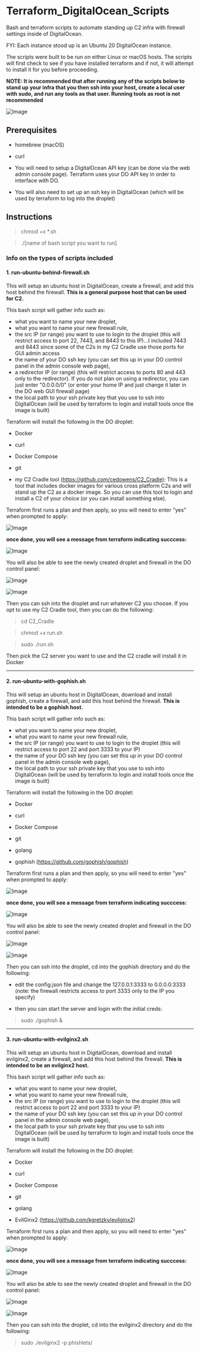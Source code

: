 # Terraform_DigitalOcean_Scripts

Bash and terraform scripts to automate standing up C2 infra with firewall settings inside of DigitalOcean.

FYI: Each instance stood up is an Ubuntu 20 DigitalOcean instance.

The scripts were built to be run on either Linux or macOS hosts. The scripts will first check to see if you have installed terraform and if not, it will attempt to install it for you before proceeding.

**NOTE: It is recommended that after running any of the scripts below to stand up your infra that you then ssh into your host, create a local user with sudo, and run any tools as that user. Running tools as root is not recommended**

![Image](bash.png)

## Prerequisites

- homebrew (macOS)

- curl

- You will need to setup a DigitalOcean API key (can be done via the web admin console page). Terraform uses your DO API key in order to interface with DO.

- You will also need to set up an ssh key in DigitalOcean (which will be used by terraform to log into the droplet)

## Instructions

> chmod +x *.sh

> ./[name of bash script you want to run]

### Info on the types of scripts included

#### 1. run-ubuntu-behind-firewall.sh

This will setup an ubuntu host in DigitalOcean, create a firewall, and add this host behind the firewall. **This is a general purpose host that can be used for C2.** 

This bash script will gather info such as:
- what you want to name your new droplet, 
- what you want to name your new firewall rule, 
- the src IP (or range) you want to use to login to the droplet (this will restrict access to port 22, 7443, and 8443 to this IP)...I included 7443 and 8443 since some of the C2s in my C2 Cradle use those ports for GUI admin access 
- the name of your DO ssh key (you can set this up in your DO control panel in the admin console web page),
- a redirector IP (or range) (this will restrict access to ports 80 and 443 only to the redirector). If you do not plan on using a redirector, you can just enter "0.0.0.0/0" (or enter your home IP and just change it later in the DO web GUI firewall page)
- the local path to your ssh private key that you use to ssh into DigitalOcean (will be used by terraform to login and install tools once the image is built)


Terraform will install the following in the DO droplet:

- Docker

- curl

- Docker Compose

- git

- my C2 Cradle tool (https://github.com/cedowens/C2_Cradle): This is a tool that includes docker images for various cross platform C2s and will stand up the C2 as a docker image. So you can use this tool to login and install a C2 of your choice (or you can install something else).

Terraform first runs a plan and then apply, so you will need to enter "yes" when prompted to apply:

![Image](tf2.png)

**once done, you will see a message from terraform indicating succcess:**

![Image](tf.png)

You will also be able to see the newly created droplet and firewall in the DO control panel:

![Image](do1.png)

![Image](do2.png)

Then you can ssh into the droplet and run whatever C2 you choose. If you opt to use my C2 Cradle tool, then you can do the following:

> cd C2_Cradle

> chmod +x run.sh

> sudo ./run.sh

Then pick the C2 server you want to use and the C2 cradle will install it in Docker

--------------------------------

#### 2. run-ubuntu-with-gophish.sh

This will setup an ubuntu host in DigitalOcean, download and install gophish, create a firewall, and add this host behind the firewall. **This is intended to be a gophish host.** 

This bash script will gather info such as:
- what you want to name your new droplet, 
- what you want to name your new firewall rule, 
- the src IP (or range) you want to use to login to the droplet (this will restrict access to port 22 and port 3333 to your IP) 
- the name of your DO ssh key (you can set this up in your DO control panel in the admin console web page),
- the local path to your ssh private key that you use to ssh into DigitalOcean (will be used by terraform to login and install tools once the image is built)


Terraform will install the following in the DO droplet:

- Docker

- curl

- Docker Compose

- git

- golang

- gophish (https://github.com/gophish/gophish)

Terraform first runs a plan and then apply, so you will need to enter "yes" when prompted to apply:

![Image](tf2.png)

**once done, you will see a message from terraform indicating succcess:**

![Image](tf.png)

You will also be able to see the newly created droplet and firewall in the DO control panel:

![Image](do3.png)

![Image](do4.png)

Then you can ssh into the droplet, cd into the gophish directory and do the following:

- edit the config.json file and change the 127.0.0.1:3333 to 0.0.0.0:3333 (note: the firewall restricts access to port 3333 only to the IP you specify)

- then you can start the server and login with the initial creds:

> sudo ./gophish &

--------------------------------

#### 3. run-ubuntu-with-evilginx2.sh

This will setup an ubuntu host in DigitalOcean, download and install evilginx2, create a firewall, and add this host behind the firewall. **This is intended to be an evilginx2 host.** 

This bash script will gather info such as:
- what you want to name your new droplet, 
- what you want to name your new firewall rule, 
- the src IP (or range) you want to use to login to the droplet (this will restrict access to port 22 and port 3333 to your IP) 
- the name of your DO ssh key (you can set this up in your DO control panel in the admin console web page),
- the local path to your ssh private key that you use to ssh into DigitalOcean (will be used by terraform to login and install tools once the image is built)


Terraform will install the following in the DO droplet:

- Docker

- curl

- Docker Compose

- git

- golang

- EvilGinx2 (https://github.com/kgretzky/evilginx2)

Terraform first runs a plan and then apply, so you will need to enter "yes" when prompted to apply:

![Image](tf2.png)

**once done, you will see a message from terraform indicating succcess:**

![Image](tf.png)

You will also be able to see the newly created droplet and firewall in the DO control panel:

![Image](do5.png)

![Image](do6.png)

Then you can ssh into the droplet, cd into the evilginx2 directory and do the following:

> sudo ./evilginx2 -p phishlets/

